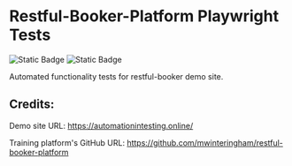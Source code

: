 # Restful-Booker-Platform Playwright Tests
![Static Badge](https://img.shields.io/badge/Frameworks-Playwright-darkgreen)
![Static Badge](https://img.shields.io/badge/Language-TypeScript-blue)

Automated functionality tests for restful-booker demo site.

## Credits:

Demo site URL: https://automationintesting.online/

Training platform's GitHub URL: https://github.com/mwinteringham/restful-booker-platform
